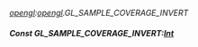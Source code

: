 _[opengl](../../modules/opengl/opengl-module.md):[opengl](../../modules/opengl/opengl-module.md).GL\_SAMPLE\_COVERAGE\_INVERT_
##### Const GL\_SAMPLE\_COVERAGE\_INVERT:[Int](../../modules/wonkey/wonkey-types-int.md)
